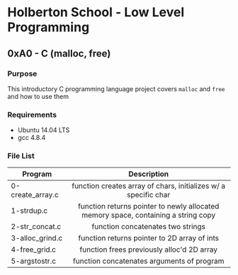 # Holberton School - Low Level Programming
## 0xA0 - C (malloc, free)

### Purpose
This introductory C programming language project covers
`malloc` and `free` and how to use them

### Requirements
* Ubuntu 14.04 LTS
* gcc 4.8.4

### File List
| Program         | Description                                              |
| --------------- |:--------------------------------------------------------:|
| 0-create_array.c | function creates array of chars, initializes w/ a specific char |
| 1-strdup.c | function returns pointer to newly allocated memory space, containing a string copy |
| 2-str_concat.c | function concatenates two strings |
| 3-alloc_grind.c | function returns pointer to 2D array of ints |
| 4-free_grid.c | function frees previously alloc'd 2D array |
| 5-argstostr.c | function concatenates arguments of program |
